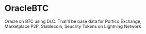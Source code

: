 # OracleBTC 
Oracle on BTC using DLC. That'll be base data for Portico Exchange, Marketplace P2P, Stablecoin, Seucrity Tokens on Lightning Network
